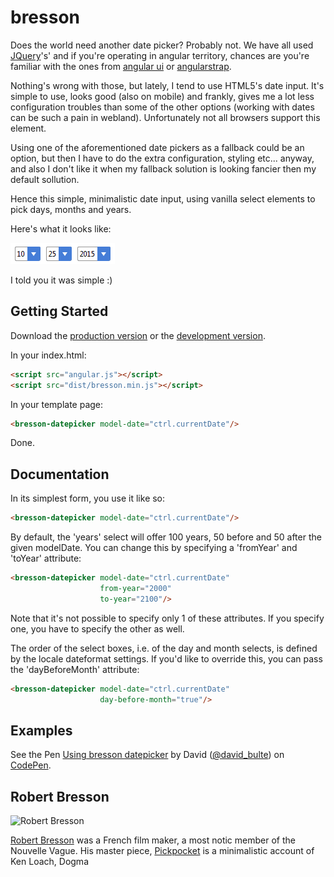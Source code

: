 # bresson

Does the world need another date picker? Probably not. We have all used [JQuery][jquery]'s' and
if you're operating in angular territory, chances are you're familiar with the ones from
[angular ui][ui] or [angularstrap][strap].

Nothing's wrong with those, but lately, I tend to use HTML5's date input. It's simple to
use, looks good (also on mobile) and frankly, gives me a lot less configuration troubles than some of the 
other options (working with dates can be such a pain in webland). Unfortunately not all browsers 
support this element. 

Using one of the aforementioned date pickers as a fallback could be an option, but then I have to do
the extra configuration, styling etc... anyway, and also I don't like it when my fallback solution is 
looking fancier then my default sollution.

Hence this simple, minimalistic date input, using vanilla select elements to pick days, months and years. 

Here's what it looks like:

![screenshot](./bresson-screenshot.png)

I told you it was simple :)

## Getting Started

Download the [production version][min] or the [development version][max].

In your index.html:

```html
<script src="angular.js"></script>
<script src="dist/bresson.min.js"></script>
```
In your template page:

```html
<bresson-datepicker model-date="ctrl.currentDate"/>
```

Done.

## Documentation

In its simplest form, you use it like so:

```html
<bresson-datepicker model-date="ctrl.currentDate"/>
```

By default, the 'years' select will offer 100 years, 50 before and 50 after the given modelDate. You can change this
by specifying a 'fromYear' and 'toYear' attribute:

```html
<bresson-datepicker model-date="ctrl.currentDate" 
                    from-year="2000" 
                    to-year="2100"/>
```

Note that it's not possible to specify only 1 of these attributes. If you specify one, you have to specify the 
other as well.

The order of the select boxes, i.e. of the day and month selects, is defined by the locale dateformat settings. If 
you'd like to override this, you can pass the 'dayBeforeMonth' attribute:

```html
<bresson-datepicker model-date="ctrl.currentDate" 
                    day-before-month="true"/>
```

## Examples

<p data-height="213" data-theme-id="0" data-slug-hash="WQzRaa" data-default-tab="result" data-user="david_bulte" class='codepen'>See the Pen <a href='http://codepen.io/david_bulte/pen/WQzRaa/'>Using bresson datepicker</a> by David (<a href='http://codepen.io/david_bulte'>@david_bulte</a>) on <a href='http://codepen.io'>CodePen</a>.</p>
<script async src="//assets.codepen.io/assets/embed/ei.js"></script>

## Robert Bresson

![Robert Bresson](https://upload.wikimedia.org/wikipedia/commons/1/19/Robertbressonportrait.png)

[Robert Bresson][bresson] was a French film maker, a most notic member of the Nouvelle Vague. His master piece,
[Pickpocket][pickpocket] is a minimalistic account of 
Ken Loach, Dogma

[min]: https://rawgit.com/david-bulte/bresson/master/dist/bresson.min.js
[max]: https://rawgit.com/david-bulte/bresson/master/dist/bresson.js
[jquery]:https://jqueryui.com/datepicker/
[ui]:https://github.com/angular-ui/bootstrap/tree/master/src/datepicker
[strap]:http://mgcrea.github.io/angular-strap/#/datepickers
[bresson]:https://upload.wikimedia.org/wikipedia/commons/1/19/Robertbressonportrait.png
[pickpocket]:https://en.wikipedia.org/wiki/Pickpocket_(film)
